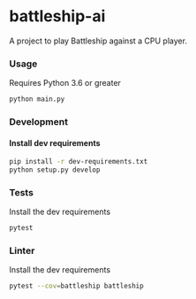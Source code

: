 # battleship-ai

A project to play Battleship against a CPU player.

### Usage

Requires Python 3.6 or greater
```bash
python main.py
```

### Development

#### Install dev requirements
```bash
pip install -r dev-requirements.txt
python setup.py develop
```

### Tests
Install the dev requirements
```bash
pytest
```

### Linter
Install the dev requirements
```bash
pytest --cov=battleship battleship
```
